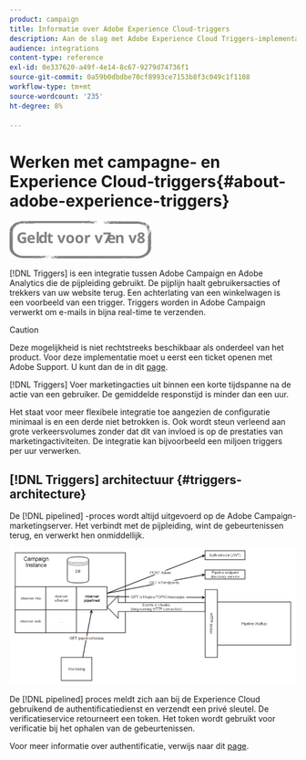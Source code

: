 ```yaml
---
product: campaign
title: Informatie over Adobe Experience Cloud-triggers
description: Aan de slag met Adobe Experience Cloud Triggers-implementatie
audience: integrations
content-type: reference
exl-id: 0e337620-a49f-4e14-8c67-9279d74736f1
source-git-commit: 0a59b0dbdbe70cf8993ce7153b8f3c049c1f1108
workflow-type: tm+mt
source-wordcount: '235'
ht-degree: 8%

---
```


# Werken met campagne- en Experience Cloud-triggers{#about-adobe-experience-triggers}

![](../../assets/common.svg)

[!DNL Triggers] is een integratie tussen Adobe Campaign en Adobe Analytics die de pijpleiding gebruikt. De pijplijn haalt gebruikersacties of trekkers van uw website terug. Een achterlating van een winkelwagen is een voorbeeld van een trigger. Triggers worden in Adobe Campaign verwerkt om e-mails in bijna real-time te verzenden.

>[!CAUTION]
>
>Deze mogelijkheid is niet rechtstreeks beschikbaar als onderdeel van het product. Voor deze implementatie moet u eerst een ticket openen met Adobe Support. U kunt dan de in dit [page](../../integrations/using/configuring-pipeline.md#prerequisites).

[!DNL Triggers] Voer marketingacties uit binnen een korte tijdspanne na de actie van een gebruiker. De gemiddelde responstijd is minder dan een uur.

Het staat voor meer flexibele integratie toe aangezien de configuratie minimaal is en een derde niet betrokken is.
Ook wordt steun verleend aan grote verkeersvolumes zonder dat dit van invloed is op de prestaties van marketingactiviteiten. De integratie kan bijvoorbeeld een miljoen triggers per uur verwerken.

## [!DNL Triggers] architectuur {#triggers-architecture}

De [!DNL pipelined] -proces wordt altijd uitgevoerd op de Adobe Campaign-marketingserver. Het verbindt met de pijpleiding, wint de gebeurtenissen terug, en verwerkt hen onmiddellijk.

![](assets/triggers_2.png)

De [!DNL pipelined] proces meldt zich aan bij de Experience Cloud gebruikend de authentificatiedienst en verzendt een privé sleutel. De verificatieservice retourneert een token. Het token wordt gebruikt voor verificatie bij het ophalen van de gebeurtenissen.

Voor meer informatie over authentificatie, verwijs naar dit [page](../../integrations/using/configuring-adobe-io.md).
